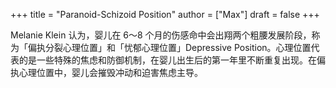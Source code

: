 +++
title = "Paranoid-Schizoid Position"
author = ["Max"]
draft = false
+++

Melanie Klein 认为，婴儿在 6～8 个月的伤感命中会出翔两个粗腰发展阶段，称为「偏执分裂心理位置」和「忧郁心理位置」Depressive Position。心理位置代表的是一些特殊的焦虑和防御机制，在婴儿出生后的第一年里不断重复出现。在偏执心理位置中，婴儿会摧毁冲动和迫害焦虑主导。
